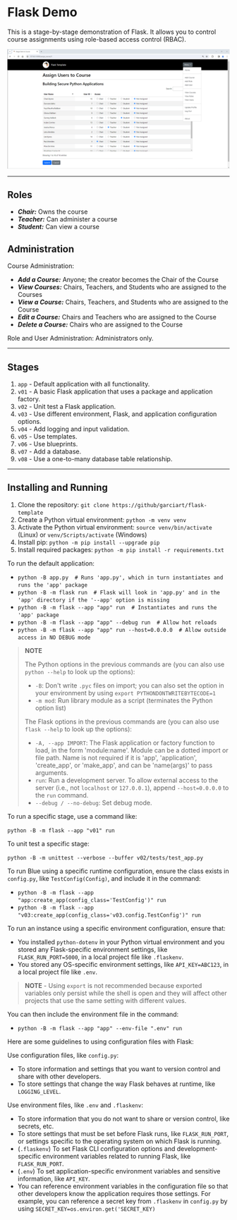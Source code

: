 # Flask Demo

This is a stage-by-stage demonstration of Flask. It allows you to control course assignments using role-based access control (RBAC).

![Assign Users to Course Screenshot](img/assign-users-screenshot.png)

-----

## Roles

- ***Chair:*** Owns the course
- ***Teacher:*** Can administer a course
- ***Student:*** Can view a course

## Administration

Course Administration:

- ***Add a Course:*** Anyone; the creator becomes the Chair of the Course
- ***View Courses:*** Chairs, Teachers, and Students who are assigned to the Courses
- ***View a Course:*** Chairs, Teachers, and Students who are assigned to the Course
- ***Edit a Course:*** Chairs and Teachers who are assigned to the Course
- ***Delete a Course:*** Chairs who are assigned to the Course

Role and User Administration: Administrators only.

-----

## Stages

1. `app` - Default application with all functionality.
2. `v01` - A basic Flask application that uses a package and application factory.
3. `v02` - Unit test a Flask application.
4. `v03` - Use different environment, Flask, and application configuration options.
5. `v04` - Add logging and input validation.
6. `v05` - Use templates.
7. `v06` - Use blueprints.
8. `v07` - Add a database.
9. `v08` - Use a one-to-many database table relationship.

-----

## Installing and Running

1. Clone the repository: `git clone https://github/garciart/flask-template`
2. Create a Python virtual environment: `python -m venv venv`
3. Activate the Python virtual environment: `source venv/bin/activate` (Linux) or `venv/Scripts/activate` (Windows)
4. Install pip: `python -m pip install --upgrade pip`
5. Install required packages: `python -m pip install -r requirements.txt`

To run the default application:

- `python -B app.py  # Runs 'app.py', which in turn instantiates and runs the 'app' package`
- `python -B -m flask run  # Flask will look in 'app.py' and in the 'app' directory if the '--app' option is missing`
- `python -B -m flask --app "app" run  # Instantiates and runs the 'app' package`
- `python -B -m flask --app "app" --debug run  # Allow hot reloads`
- `python -B -m flask --app "app" run --host=0.0.0.0  # Allow outside access in NO DEBUG mode`

> **NOTE**
>
> The Python options in the previous commands are (you can also use `python --help` to look up the options):
>
> - `-B`: Don't write `.pyc` files on import; you can also set the option in your environment by using `export PYTHONDONTWRITEBYTECODE=1`
> - `-m mod`: Run library module as a script (terminates the Python option list)
>
> The Flask options in the previous commands are (you can also use `flask --help` to look up the options):
>
> - `-A, --app IMPORT`: The Flask application or factory function to load, in the form 'module:name'. Module can be a dotted import or file path. Name is not required if it is 'app', 'application', 'create_app', or 'make_app', and can be 'name(args)' to pass arguments.
> - `run`: Run a development server. To allow external access to the server (i.e., not `localhost` or `127.0.0.1`), append `--host=0.0.0.0` to the `run` command.
> - `--debug / --no-debug`:  Set debug mode.

To run a specific stage, use a command like:

`python -B -m flask --app "v01" run`

To unit test a specific stage:

`python -B -m unittest --verbose --buffer v02/tests/test_app.py`

To run Blue using a specific runtime configuration, ensure the class exists in `config.py`, like `TestConfig(Config)`, and include it in the command:

- `python -B -m flask --app "app:create_app(config_class='TestConfig')" run`
- `python -B -m flask --app "v03:create_app(config_class='v03.config.TestConfig')" run`

To run an instance using a specific environment configuration, ensure that:

- You installed `python-dotenv` in your Python virtual environment and you stored any Flask-specific environment settings, like `FLASK_RUN_PORT=5000`, in a local project file like `.flaskenv`.
- You stored any OS-specific environment settings, like `API_KEY=ABC123`, in a local project file like `.env`.

> **NOTE** - Using `export` is not recommended because exported variables only persist while the shell is open and they will affect other projects that use the same setting with different values.

You can then include the environment file in the command:

- `python -B -m flask --app "app" --env-file ".env" run`

Here are some guidelines to using configuration files with Flask:

Use configuration files, like `config.py`:

- To store information and settings that you want to version control and share with other developers.
- To store settings that change the way Flask behaves at runtime, like `LOGGING_LEVEL`.

Use environment files, like `.env` and `.flaskenv`:

- To store information that you do not want to share or version control, like secrets, etc.
- To store settings that must be set before Flask runs, like `FLASK_RUN_PORT`, or settings specific to the operating system on which Flask is running.
- (`.flaskenv`) To set Flask CLI configuration options and development-specific environment variables related to running Flask, like `FLASK_RUN_PORT`.
- (`.env`) To set application-specific environment variables and sensitive information, like `API_KEY`.
- You can reference environment variables in the configuration file so that other developers know the application requires those settings. For example, you can reference a secret key from `.flaskenv` in `config.py` by using `SECRET_KEY=os.environ.get('SECRET_KEY)`
